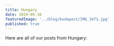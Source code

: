 ```yaml
---
title: Hungary
date: 2019-05-16
featuredImage: '../blog/budapest/IMG_3471.jpg'
published: true
---
```


Here are all of our posts from Hungary: